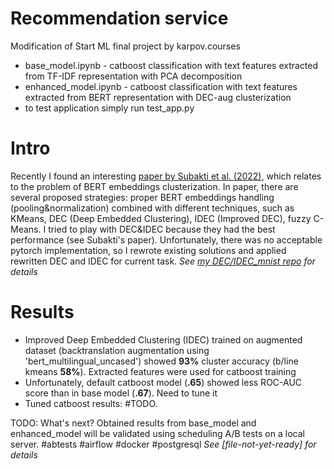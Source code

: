# Recommendation service
Modification of Start ML final project by karpov.courses

* base_model.ipynb - catboost classification with text features extracted from TF-IDF representation with PCA decomposition
* enhanced_model.ipynb - catboost classification with text features extracted from BERT representation with DEC-aug clusterization
* to test application simply run test_app.py

<!-- # Key features:
1. Downloading chunks of data from **PostgresSQL** database using **FastAPI**
2. Content-based recommendation system model was trained using **catboost** and text-derived features using **distilbert-based sentence transformer**
3. **HitRate@5** = 0.595 -->

# Intro

Recently I found an interesting [paper by Subakti et al. (2022)](https://journalofbigdata.springeropen.com/articles/10.1186/s40537-022-00564-9), which relates to the problem of BERT embeddings clusterization. In paper, there are several proposed strategies: proper BERT embeddings handling (pooling&normalization) combined with different techniques, such as KMeans, DEC (Deep Embedded Clustering), IDEC (Improved DEC), fuzzy C-Means. I tried to play with DEC&IDEC because they had the best performance (see Subakti's paper). Unfortunately, there was no acceptable pytorch implementation, so I rewrote existing solutions and applied rewritten DEC and IDEC for current task. *See [my DEC/IDEC_mnist repo](https://github.com/grokhi/pytorch_DEC_IDEC_2022) for details*

# Results
- Improved Deep Embedded Clustering (IDEC) trained on augmented dataset (backtranslation augmentation using 'bert_multilingual_uncased') showed **93%** cluster accuracy (b/line kmeans **58%**). Extracted features were used for catboost training
- Unfortunately, default catboost model (**.65**) showed less ROC-AUC score than in base model (**.67**). Need to tune it
- Tuned catboost results: #TODO.

TODO: What's next? Obtained results from base_model and enhanced_model will be validated using scheduling A/B tests on a local server. #abtests #airflow #docker #postgresql *See [file-not-yet-ready] for details*
